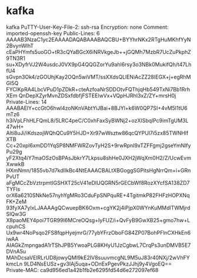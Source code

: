 # kafka
kafka
PuTTY-User-Key-File-2: ssh-rsa
Encryption: none
Comment: imported-openssh-key
Public-Lines: 6
AAAAB3NzaC1yc2EAAAADAQABAAABAQCBU+BYYhrNKx2RTgHuMKhfYyN2BvynWlhT
cEaPHYmfs5uoGO+tR3cQYaBGcX6iNRVkgeJb++jGQMh7MzbR7UcZuPkphZ9TN3R1
su+XDyfrVJ2W4usdcJ0VX9pG4QQGZorYu9ahl6rsy3o3NBk0MukifQh/t47LhfU4
sGvpn3Ok4/zGOUhjKay2OQn5wiVMT/ssXXdsQLlENiAcZZ28IEGX+j+egRhMGI5Q
FYClKpRA4LbcVPuD1pZDkR+cteAzfoaNrSDDOtvFQThjqHb549TxNi7Bb1RrhXEm
QnDepXZyrMvnZDSxfdbfjFSTEElwVx+VQpHJRhI3xZ/ZY+mrsH0j
Private-Lines: 14
AAABAElY+ccGtO6hwl4zoNKnVAbtYiJBai+8BJYl+k6W0QP7SI+4vM5I1tU6mTz6
h3iVpLFhHLFQmL8/5LRC4peC/C0xhFaxSyBWNj2+ozXISbqlPc9imTgUM3L47wH+
Alti8uJi/iKdszojWQhQCu9Y5HJD+Xr97wWsztw86qcQYPUl7i5zx85TWNHlfXTB
Cc+20xpl6xmDD1YqSP8NMFWRZovTyH2S+9rwRpnI9xTZFFgmj2gseYmNlfyPu29g
yF2Xtq4iY7maOSzOsBPAsJbkrY7Lkpsu8shHe0JXH2jWqXm0H2/Z/UcwEvmXwwkB
HXmNmn/1855vb7d7kdIIkBc4NtEAAACBALtXBGoggSGPitsHgNrrQm+i+GRnPvUT
aFgMCcZbVztrpmtIGSHXT25cV41eDIUQGRN5rGECbWf8RozXYcfSA138ZD7TYFls
orX6a6210SNkNe57nyhYgMRo3CduFpSNPquRE+4TgitmkP82FHFzHOPXNqFK+ZeM
93fyXA7ylxLJAAAAgQCwuepBK6Oxm+cgYK2j4iPjpX0WYnKuMMdlTWMjrdSIQw3G
X8paoMEY4poi7TGR99I6MCreOQsg+IyFUZ/i+QvFyB9GwXB25+gmo7hw+LcpuhCS
Ux9wr4NoPsqo2FS8fqpHyejmrG/77ybYFrzOboFG84ZP07BohPFlnCXHkEn6iwAA
AIAGkZmpngadA1rTShJPB5YwoaPLG8KHyU1JzCgbwL7CrqPs3unDMVB5E7DVnA5u
MAhDcsaVEIRLrUD8jowyQMI9kE2IV8suuvmcgNL9M5uJ83r40NXj/2wVhFYkmcLn
9LD4NsEUSz+gv3IAj5uqa+ODnExPgevPkzJJhj9y4VgoEQ==
Private-MAC: ca9d956ed1a42b1fb2e6295fd54d6e272097ef68
